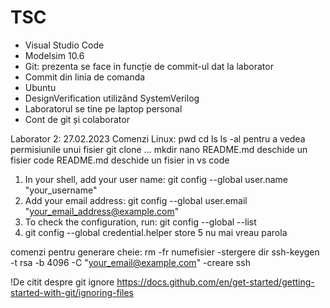 # TSC

- Visual Studio Code
- Modelsim 10.6
- Git: prezenta se face in funcție de commit-ul dat la laborator
- Commit din linia de comanda
- Ubuntu
- DesignVerification utilizând SystemVerilog
- Laboratorul se tine pe laptop personal
- Cont de git și colaborator

Laborator 2: 27.02.2023
Comenzi Linux:
pwd
cd
ls 
ls -al pentru a vedea permisiunile unui fisier 
git clone ...
mkdir 
nano README.md deschide un fisier 
code README.md deschide un fisier in vs code

1) In your shell, add your user name:
	git config --global user.name "your_username"
2) Add your email address:
	git config --global user.email "your_email_address@example.com"
3) To check the configuration, run:
	git config --global --list
4) git config --global credential.helper store
5 nu mai vreau parola

comenzi pentru generare cheie:
rm -fr numefisier  -stergere dir
ssh-keygen -t rsa -b 4096 -C "your_email@example.com"  -creare ssh


!De citit despre git ignore  https://docs.github.com/en/get-started/getting-started-with-git/ignoring-files